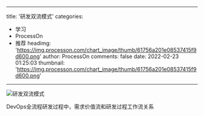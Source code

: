 
---
title: '研发双流模式'
categories: 
 - 学习
 - ProcessOn
 - 推荐
headimg: 'https://img.processon.com/chart_image/thumb/61756a201e08537415f9d600.png'
author: ProcessOn
comments: false
date: 2022-02-23 01:25:03
thumbnail: 'https://img.processon.com/chart_image/thumb/61756a201e08537415f9d600.png'
---

<div>   
<img class="thumb" alt="研发双流模式" src="https://img.processon.com/chart_image/thumb/61756a201e08537415f9d600.png" referrerpolicy="no-referrer">
<p>DevOps全流程研发过程中，需求价值流和研发过程工作流关系</p>  
</div>
            